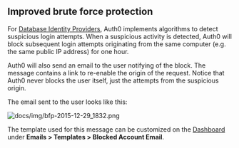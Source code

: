 ## Improved brute force protection

For [Database Identity Providers](docs/connections/database), Auth0 implements algorithms to detect suspicious login attempts. 
When a suspicious activity is detected, Auth0 will block subsequent login attempts originating from the same computer (e.g. the same public IP address) for one hour. 

Auth0 will also send an email to the user notifying of the block. The message contains a link to re-enable the origin of the request. Notice that Auth0 never blocks the user itself, just the attempts from the suspicious origin.

The email sent to the user looks like this:

 ![docs/img/bfp-2015-12-29_1832.png](/media/articles/brute-force-protection/bfp-2015-12-29_1832.png)

The template used for this message can be customized on the [Dashboard](${uiURL}/#/emails) under __Emails > Templates > Blocked Account Email__.
